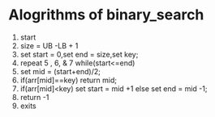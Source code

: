 # Alogrithms of  binary_search
1. start
2. size = UB -LB + 1
3. set start = 0,set end = size,set key;
4. repeat 5 , 6, & 7 while(start<=end)
5. set mid = (start+end)/2;
6. if(arr[mid]==key)
      return mid;
7. if(arr[mid]<key)
    set start  = mid +1
   else
  set  end = mid -1;
8. return -1
9. exits 